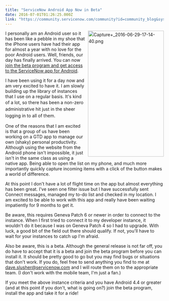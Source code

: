 ```yaml
---
title: "ServiceNow Android App Now in Beta"
date: 2016-07-01T01:26:25.000Z
link: "https://community.servicenow.com/community?id=community_blog&sys_id=f94d2229dbd0dbc01dcaf3231f9619ca"
---
```

<div style="float: right; margin-left: 10px; margin-bottom: 10px;"><img  alt="Capture+_2016-06-29-17-14-40.png" class="image-1 jive-image" height="401" src="7c73e142db101744e9737a9e0f961986.iix" style="line-height: 1.5; width: 241px; height: 400.535px; float: none;" width="241"/></div><p>I personally am an Android user so it has been like a pebble in my shoe that the iPhone users have had their app for almost a year with no love for the poor Android users. Well, friends, our day has finally arrived. You can now <a title="lay.google.com/apps/testing/com.servicenow.servicenow" href="https://play.google.com/apps/testing/com.servicenow.servicenow">join the beta program and get access to the ServiceNow app for Android</a>.</p><p></p><p>I have been using it for a day now and am very excited to have it. I am slowly building up the library of instances that I use on a regular basis. It's kind of a lot, so the<span style="line-height: 1.5;">re has been a non-zero administrative hit just in the sheer logging in to all of them.</span></p><p></p><p>One of the reasons that I am excited is that a group of us have been working on a GTD app to manage our own (shaky) personal productivity. Although using the website from the Android phone isn't impossible, it just isn't in the same class as using a native app. Being able to open the list on my phone, and much more importantly quickly capture incoming items with a click of the button makes a world of difference.</p><p></p><p>At this point I don't have a lot of flight time on the app but almost everything has been great. I've seen one filter issue but I have successfully sent Connect messages, managed my to-do list and checked in my location. I am excited to be able to work with this app and really have been waiting impatiently for 9 months to get it.</p><p></p><p>Be aware, this requires Geneva Patch 6 or newer in order to connect to the instance. When I first tried to connect it to my developer instance, it wouldn't do it because I was on Geneva Patch 4 so I had to upgrade. With luck, a good bit of the field out there should qualify. If not, you'll have to wait for your instances to catch up I'm afraid.</p><p></p><p><span>Also be aware, this is a beta. Although the general release is not far off, you do have to accept that it is a beta and join the beta program before you can install it. It should be pretty good to go but you may find bugs or situations that don't work. If you do, feel free to send anything you find to me at </span><a title="k-email-small" class="jive-link-email-small" href="mailto:dave.slusher@servicenow.com">dave.slusher@servicenow.com</a><span> and I will route them on to the appropriate team. (I don't work with the mobile team, I'm just a fan.)</span></p><p></p><p>If you meet the above instance criteria and you have Android 4.4 or greater (and at this point if you don't, what is going on?) join the beta program, install the app and take it for a ride!</p>